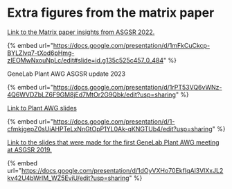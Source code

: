 # Extra figures from the matrix paper

[Link to the Matrix paper insights from ASGSR 2022.](https://docs.google.com/presentation/d/1mFkCuCkcp-BYLZlvq7-tXod6pHmg-zIEOMwNxouNpLc/edit#slide=id.g135c525c457\_0\_484)

{% embed url="https://docs.google.com/presentation/d/1mFkCuCkcp-BYLZlvq7-tXod6pHmg-zIEOMwNxouNpLc/edit#slide=id.g135c525c457_0_484" %}

GeneLab Plant AWG ASGSR update 2023

{% embed url="https://docs.google.com/presentation/d/1rPT53VQ6vWNz-4Q6WVDZbLZ6F9GM8jEd7MtOr2G9Qbk/edit?usp=sharing" %}

[Link to Plant AWG slides ](https://docs.google.com/presentation/d/1-cfmkjgepZ0sUiAHPTeLxNnGtOpP1YL0Ak-qKNGTUb4/edit?usp=sharing)

{% embed url="https://docs.google.com/presentation/d/1-cfmkjgepZ0sUiAHPTeLxNnGtOpP1YL0Ak-qKNGTUb4/edit?usp=sharing" %}

[Link to the slides that were made for the first GeneLab Plant AWG meeting at ASGSR 2019.](https://docs.google.com/presentation/d/1dOyVXHo70EkfIqAl3VlXxJL2kv42U4bWrlM\_WZ5EviU/edit?usp=sharing)

{% embed url="https://docs.google.com/presentation/d/1dOyVXHo70EkfIqAl3VlXxJL2kv42U4bWrlM_WZ5EviU/edit?usp=sharing" %}
